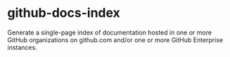 # github-docs-index
Generate a single-page index of documentation hosted in one or more GitHub organizations on github.com and/or one or more GitHub Enterprise instances.
